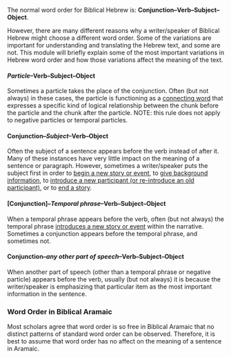 The normal word order for Biblical Hebrew is: **Conjunction–Verb–Subject–Object**.

However, there are many different reasons why a writer/speaker of Biblical Hebrew might choose a different word order.  Some of the variations are important for understanding and translating the Hebrew text, and some are not.  This module will briefly explain some of the most important variations in Hebrew word order and how those variations affect the meaning of the text.

#### ***Particle***–Verb–Subject–Object

Sometimes a particle takes the place of the conjunction. Often (but not always) in these cases, the particle is functioning as a [connecting word](../grammar-connect-words-phrases/01.md) that expresses a specific kind of logical relationship between the chunk before the particle and the chunk after the particle. NOTE: this rule does not apply to negative particles or temporal particles.

#### Conjunction–***Subject***–Verb–Object

Often the subject of a sentence appears before the verb instead of after it.  Many of these instances have very little impact on the meaning of a sentence or paragraph. However, sometimes a writer/speaker puts the subject first in order to [begin a new story or event](../writing-newevent/01.md), to [give background information](../writing-background/01.md), to [introduce a new participant (or re-introduce an old participant)](../writing-participants/01.md), or to [end a story](../writing-endofstory/01.md).

#### [Conjunction]–***Temporal phrase***–Verb–Subject–Object

When a temporal phrase appears before the verb, often (but not always) the temporal phrase [introduces a new story or event](../writing-newevent/01.md) within the narrative. Sometimes a conjunction appears before the temporal phrase, and sometimes not. 

#### Conjunction–***any other part of speech***–Verb–Subject–Object

When another part of speech (other than a temporal phrase or negative particle) appears before the verb, usually (but not always) it is because the writer/speaker is emphasizing that particular item as the most important information in the sentence.


### Word Order in Biblical Aramaic

Most scholars agree that word order is so free in Biblical Aramaic that no distinct patterns of standard word order can be observed. Therefore, it is best to assume that word order has no affect on the meaning of a sentence in Aramaic.

